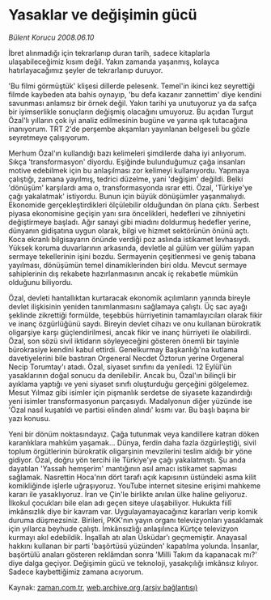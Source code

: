 # Yasaklar ve değişimin gücü

*Bülent Korucu 2008.06.10*

<tr><td class="metin" colspan="2" style="padding-top: 20px; padding-left: 5px; padding-right: 10px;">İbret alınmadığı için tekrarlanıp duran tarih, sadece kitaplarla ulaşabileceğimiz kısım değil. Yakın zamanda yaşanmış, kolayca hatırlayacağımız şeyler de tekrarlanıp duruyor.</td></tr><tr><td class="metin" colspan="2" style="padding-top: 20px; padding-left: 5px; padding-right: 10px;"><p>'Bu filmi görmüştük' klişesi dillerde pelesenk. Temel'in ikinci kez seyrettiği filmde kaybeden ata bahis oynayıp, 'bu defa kazanır zannettim' diye kendini savunması anlamsız bir örnek değil. Yakın tarihi ya unutuyoruz ya da safça bir iyimserlikle sonuçların değişmiş olacağını umuyoruz. Bu açıdan Turgut Özal'lı yılların çok iyi analiz edilmesinin bugüne ve yarına ışık tutacağına inanıyorum. TRT 2'de perşembe akşamları yayınlanan belgeseli bu gözle seyretmeye çalışıyorum.
<p>Merhum Özal'ın kullandığı bazı kelimeleri şimdilerde daha iyi anlıyorum. Sıkça 'transformasyon' diyordu. Eşiğinde bulunduğumuz çağa insanları motive edebilmek için bu anlaşılması zor kelimeyi kullanıyordu. Yapmaya çalıştığı, zamana yayılmış, tedrici düzelme, yani 'değişim' değildi. Belki 'dönüşüm' karşılardı ama o, transformasyonda ısrar etti. Özal, 'Türkiye'ye çağı yakalatmak' istiyordu. Bunun için büyük dönüşümler yaşanmalıydı. Ekonomide gerçekleştirdikleri ölçülebilir olduğundan ön plana çıktı. Serbest piyasa ekonomisine geçişin yanı sıra öncelikleri, hedefleri ve zihniyetini değiştirmeye başladı. Ağır sanayi gibi miadını doldurmuş hedefler yerine, dünyanın gidişatına uygun olarak, bilgi ve hizmet sektörünün önünü açtı. Koca ekranlı bilgisayarın önünde verdiği poz aslında istikamet levhasıydı. Yüksek koruma duvarlarının arkasında, devletle al gülüm ver gülüm yapan sermaye tekellerinin işini bozdu. Sermayenin çeşitlenmesi ve geniş tabana yayılması, dönüşümün temel dinamiklerinden biri oldu. Mevcut sermaye sahiplerinin dış rekabete hazırlanmasının ancak iç rekabetle mümkün olduğunu biliyordu. 
<p>Özal, devleti hantallıktan kurtaracak ekonomik açılımların yanında bireyle devlet ilişkisinin yeniden tanımlanmasını sağlamaya çalıştı. Üç sac ayağı şeklinde zikrettiği formülde, teşebbüs hürriyetinin tamamlayıcıları olarak fikir ve inanç özgürlüğünü saydı. Bireyin devlet cihazı ve onu kullanan bürokratik oligarşiye karşı güçlendirilmesi, ancak fikir ve inanç hürriyeti ile olabilirdi. Özal, son sözü sivil iktidarın söyleyeceğini gösteren önemli bir tayinle bürokrasiye kendini kabul ettirdi. Genelkurmay Başkanlığı'na kutlama davetiyelerini bile bastıran Orgeneral Necdet Öztorun yerine Orgeneral Necip Torumtay'ı atadı. Özal, siyaset sınıfını da yeniledi. 12 Eylül'ün yasaklarının doğal sonucu da denilebilir. Ancak bu, Özal'ın bilinçli bir ayıklama yaptığı ve yeni siyaset sınıfı oluşturduğu gerçeğini gölgelemez. Mesut Yılmaz gibi isimler için pişmanlık serdetse de siyasete kazandırdığı yeni isimler transformasyonun parçasıydı. Madalyonun diğer yüzünde ise 'Özal nasıl kuşatıldı ve partisi elinden alındı' kısmı var. Bu başlı başına bir yazı konusu.
<p>Yeni bir dönüm noktasındayız. Çağa tutunmak veya kandillere katran döken karanlıklara mahkûm yaşamak... Dünya, ferdin daha fazla özgürleştiği, sivil toplum örgütlerinin bürokratik oligarşinin mevzilerini teslim aldığı bir yöne gidiyor. Özal, doğru yön tercihi ile Türkiye'ye çağı yakalatmıştı. Şu anda dayatılan 'Yassah hemşerim' mantığının asıl amacı istikamet sapması sağlamak. Nasrettin Hoca'nın dört tarafı açık kapısının üstündeki asma kilit komikliğinde işlerle uğraşıyoruz. YouTube internet sitesine erişimi mahkeme kararı ile yasaklıyoruz. İran ve Çin'le birlikte anılan ülke haline geliyoruz. İlkokul çocukları bile elan adı geçen siteye ulaşabiliyor. Hukukta fiilî imkânsızlık diye bir kavram var. Uygulayamayacağınız kararları verip komik duruma düşmezsiniz. Birileri, PKK'nın yayın organı televizyonları yasaklamak için yıllarca beyhude çalıştı. İmkânsızlığı anlaşılınca Kürtçe televizyon kurmayı akıl edebildik. İnşallah atı alan Üsküdar'ı geçmemiştir. Anayasal hakkını kullanan bir parti 'başörtüsü yüzünden' kapatılma yolunda. İnsanlar, başörtülü anaları gösteren reklâmdan sonra 'Milli Takım da kapanacak mı?' diye dalga geçiyor. Değişimin gücü ve teknoloji, yasakçılığı imkânsız kılıyor. Sadece kaybettiğimiz zamana acıyorum. <br/></p></p></p></p></td></tr>

Kaynak: [zaman.com.tr](http://zaman.com.tr/yazar.do?yazino=700187), [web.archive.org (arşiv bağlantısı)](http://web.archive.org/web/20080828205449/http://www.zaman.com.tr:80/yazar.do?yazino=700187)
